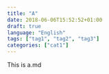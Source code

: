 ```yaml
---
title: "A"
date: 2018-06-06T15:52:52+01:00
draft: true
language: "English"
tags: ["tag1", "tag2", "tag3"]
categories: ["cat1"]
---
```


This is a.md